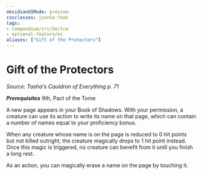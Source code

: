 ```yaml
---
obsidianUIMode: preview
cssclasses: json5e-feat
tags:
- compendium/src/5e/tce
- optional-feature/ei
aliases: ["Gift of the Protectors"]
---
```

# Gift of the Protectors
*Source: Tasha's Cauldron of Everything p. 71*  

***Prerequisites*** 9th, Pact of the Tome

A new page appears in your Book of Shadows. With your permission, a creature can use its action to write its name on that page, which can contain a number of names equal to your proficiency bonus.

When any creature whose name is on the page is reduced to 0 hit points but not killed outright, the creature magically drops to 1 hit point instead. Once this magic is triggered, no creature can benefit from it until you finish a long rest.

As an action, you can magically erase a name on the page by touching it.